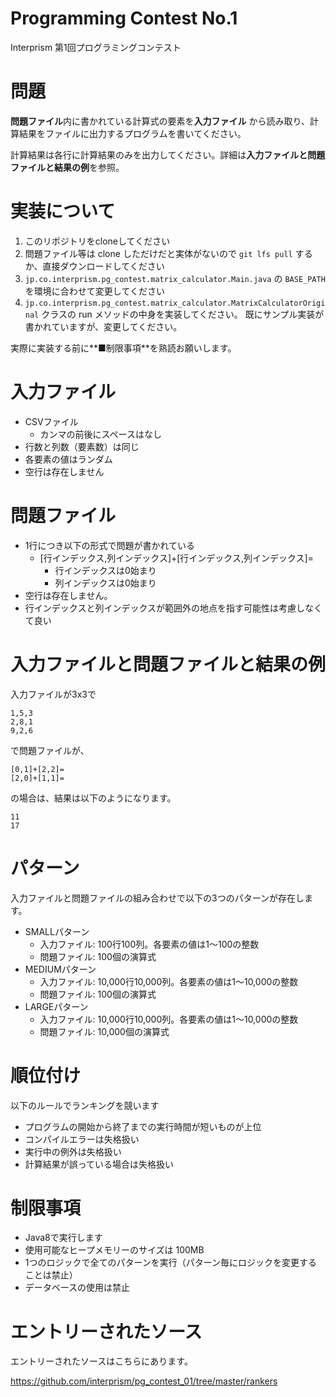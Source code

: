 # Programming Contest No.1

Interprism 第1回プログラミングコンテスト

# 問題

**問題ファイル**内に書かれている計算式の要素を**入力ファイル**
から読み取り、計算結果をファイルに出力するプログラムを書いてください。

計算結果は各行に計算結果のみを出力してください。詳細は**入力ファイルと問題ファイルと結果の例**を参照。

# 実装について

1. このリポジトリをcloneしてください
2. 問題ファイル等は clone しただけだと実体がないので `git lfs pull` するか、直接ダウンロードしてください
3. `jp.co.interprism.pg_contest.matrix_calculator.Main.java` の `BASE_PATH` を環境に合わせて変更してください
4. `jp.co.interprism.pg_contest.matrix_calculator.MatrixCalculatorOriginal` クラスの run メソッドの中身を実装してください。
既にサンプル実装が書かれていますが、変更してください。

実際に実装する前に**■制限事項**を熟読お願いします。

# 入力ファイル

- CSVファイル
    - カンマの前後にスペースはなし
- 行数と列数（要素数）は同じ
- 各要素の値はランダム
- 空行は存在しません

# 問題ファイル

- 1行につき以下の形式で問題が書かれている
    - [行インデックス,列インデックス]+[行インデックス,列インデックス]=
        - 行インデックスは0始まり
        - 列インデックスは0始まり
- 空行は存在しません。
- 行インデックスと列インデックスが範囲外の地点を指す可能性は考慮しなくて良い

# 入力ファイルと問題ファイルと結果の例

入力ファイルが3x3で

```
1,5,3
2,8,1
9,2,6
```

で問題ファイルが、

```
[0,1]+[2,2]=
[2,0]+[1,1]=
```

の場合は、結果は以下のようになります。

```
11
17
```

# パターン

入力ファイルと問題ファイルの組み合わせで以下の3つのパターンが存在します。

- SMALLパターン
    - 入力ファイル: 100行100列。各要素の値は1〜100の整数
    - 問題ファイル: 100個の演算式
- MEDIUMパターン
    - 入力ファイル: 10,000行10,000列。各要素の値は1〜10,000の整数
    - 問題ファイル: 100個の演算式
- LARGEパターン
    - 入力ファイル: 10,000行10,000列。各要素の値は1〜10,000の整数
    - 問題ファイル: 10,000個の演算式

# 順位付け

以下のルールでランキングを競います

- プログラムの開始から終了までの実行時間が短いものが上位
- コンパイルエラーは失格扱い
- 実行中の例外は失格扱い
- 計算結果が誤っている場合は失格扱い

# 制限事項

- Java8で実行します
- 使用可能なヒープメモリーのサイズは 100MB
- 1つのロジックで全てのパターンを実行（パターン毎にロジックを変更することは禁止）
- データベースの使用は禁止

# エントリーされたソース

エントリーされたソースはこちらにあります。

https://github.com/interprism/pg_contest_01/tree/master/rankers
